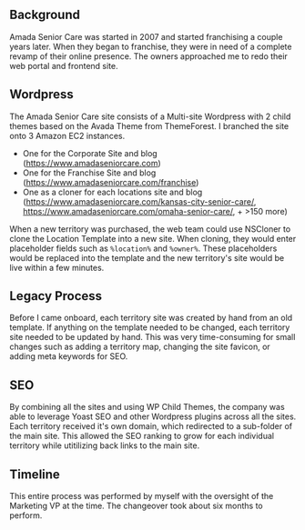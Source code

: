 ## Background

Amada Senior Care was started in 2007 and started franchising a couple years later.  When they began to franchise, they 
were in need of a complete revamp of their online presence.  The owners approached me to redo their web portal and frontend 
site.

## Wordpress

The Amada Senior Care site consists of a Multi-site Wordpress with 2 child themes based on the Avada Theme from ThemeForest.
I branched the site onto 3 Amazon EC2 instances.

- One for the Corporate Site and blog (https://www.amadaseniorcare.com)
- One for the Franchise Site and blog (https://www.amadaseniorcare.com/franchise)
- One as a cloner for each locations site and blog (https://www.amadaseniorcare.com/kansas-city-senior-care/, https://www.amadaseniorcare.com/omaha-senior-care/, + >150 more)

When a new territory was purchased, the web team could use NSCloner to clone the Location Template into a new site.  When 
cloning, they would enter placeholder fields such as `%location%` and `%owner%`.  These placeholders would be replaced 
into the template and the new territory's site would be live within a few minutes.

## Legacy Process

Before I came onboard, each territory site was created by hand from an old template.  If anything on the template needed 
to be changed, each territory site needed to be updated by hand.  This was very time-consuming for small changes such as 
adding a territory map, changing the site favicon, or adding meta keywords for SEO.

## SEO

By combining all the sites and using WP Child Themes, the company was able to leverage Yoast SEO and other Wordpress plugins
across all the sites.  Each territory received it's own domain, which redirected to a sub-folder of the main site.  This 
allowed the SEO ranking to grow for each individual territory while utitilizing back links to the main site.  

## Timeline
This entire process was performed by myself with the oversight of the Marketing VP at the time.  The changeover took about 
six months to perform.